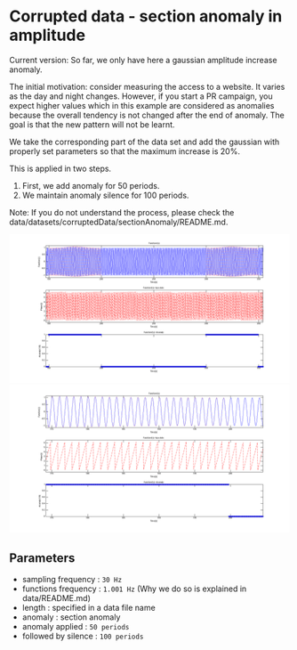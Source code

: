 # Corrupted data - section anomaly in amplitude

Current version: So far, we only have here a gaussian amplitude increase anomaly. 

The initial motivation: consider measuring the access to a website. It varies as the day and night changes. However, if you start a PR campaign, you expect higher values which in this example are considered as anomalies because the overall tendency is not changed after the end of anomaly. The goal is that the new pattern will not be learnt.

We take the corresponding part of the data set and add the gaussian with properly set parameters so that the maximum increase is 20%. 

This is applied in two steps.

1) First, we add anomaly for 50 periods.
2) We maintain anomaly silence for 100 periods.

Note: If you do not understand the process, please check the data/datasets/corruptedData/sectionAnomaly/README.md.

![Example](./_OVERVIEW.png) 
![Example](./_EXAMPLE.png) 

## Parameters
- sampling frequency : `30 Hz`
- functions frequency : `1.001 Hz` (Why we do so is explained in data/README.md)
- length : specified in a data file name
- anomaly : section anomaly
- anomaly applied : `50 periods`
- followed by silence : `100 periods`
